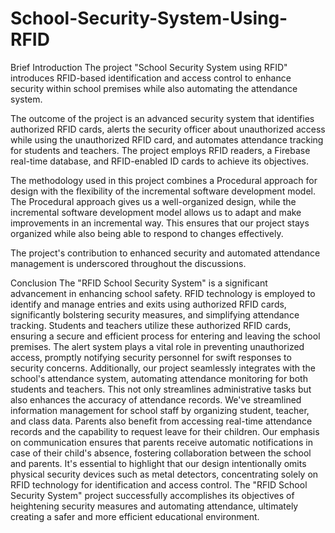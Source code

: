 # School-Security-System-Using-RFID
Brief Introduction
The project "School Security System using RFID" introduces RFID-based identification and access control to enhance security within school premises while also automating the attendance system.

The outcome of the project is an advanced security system that identifies authorized RFID cards, alerts the security officer about unauthorized access while using the unauthorized RFID card, and automates attendance tracking for students and teachers. The project employs RFID readers, a Firebase real-time database, and RFID-enabled ID cards to achieve its objectives.

The methodology used in this project combines a Procedural approach for design with the flexibility of the incremental software development model. The Procedural approach gives us a well-organized design, while the incremental software development model allows us to adapt and make improvements in an incremental way. This ensures that our project stays organized while also being able to respond to changes effectively.

The project's contribution to enhanced security and automated attendance management is underscored throughout the discussions.

Conclusion
The "RFID School Security System" is a significant advancement in enhancing school safety. RFID technology is employed to identify and manage entries and exits using authorized RFID cards, significantly bolstering security measures, and simplifying attendance tracking. Students and teachers utilize these authorized RFID cards, ensuring a secure and efficient process for entering and leaving the school premises.
The alert system plays a vital role in preventing unauthorized access, promptly notifying security personnel for swift responses to security concerns. Additionally, our project seamlessly integrates with the school's attendance system, automating attendance monitoring for both students and teachers. This not only streamlines administrative tasks but also enhances the accuracy of attendance records.
We've streamlined information management for school staff by organizing student, teacher, and class data. Parents also benefit from accessing real-time attendance records and the capability to request leave for their children. Our emphasis on communication ensures that parents receive automatic notifications in case of their child's absence, fostering collaboration between the school and parents.
It's essential to highlight that our design intentionally omits physical security devices such as metal detectors, concentrating solely on RFID technology for identification and access control. The "RFID School Security System" project successfully accomplishes its objectives of heightening security measures and automating attendance, ultimately creating a safer and more efficient educational environment.
